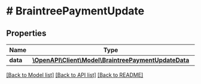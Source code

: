 # # BraintreePaymentUpdate

## Properties

Name | Type | Description | Notes
------------ | ------------- | ------------- | -------------
**data** | [**\OpenAPI\Client\Model\BraintreePaymentUpdateData**](BraintreePaymentUpdateData.md) |  |

[[Back to Model list]](../../README.md#models) [[Back to API list]](../../README.md#endpoints) [[Back to README]](../../README.md)
